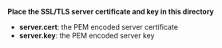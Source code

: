 **Place the SSL/TLS server certificate and key in this directory**
* **server.cert**: the PEM encoded server certificate
* **server.key**: the PEM encoded server key
